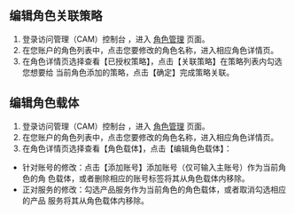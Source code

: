 ## 编辑角色关联策略
1. 登录访问管理（CAM）控制台 ，进入 [⾓⾊管理]() ⻚⾯。
2. 在您账户的⾓⾊列表中，点击您要修改的⾓⾊名称，进入相应⾓⾊详情⻚。
3. 在⾓⾊详情⻚选择查看【已授权策略】，点击【关联策略】在策略列表内勾选您想要给 当前⾓⾊添加的策略，点击【确定】完成策略关联。 


 ## 编辑角色载体
1. 登录访问管理（CAM）控制台 ，进入 [⾓⾊管理]() ⻚⾯。
2. 在您账户的⾓⾊列表中，点击您要修改的⾓⾊名称，进入相应⾓⾊详情⻚。
3. 在⾓⾊详情⻚选择查看【⾓⾊载体】，点击【编辑⾓⾊载体】： 
 * 针对账号的修改：点击【添加账号】添加账号（仅可输入主账号）作为当前⾓⾊的⾓ ⾊载体，或者删除相应的账号标签将其从⾓⾊载体内移除。
 * 正对服务的修改：勾选产品服务作为当前⾓⾊的⾓⾊载体，或者取消勾选相应的产品 服务将其从⾓⾊载体内移除。 